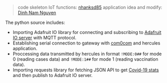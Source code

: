 > code skeleton IoT functions: [nhanksd85](https://github.com/nhanksd85)
> application idea and modify: [Dinh Nam Nguyen](https://github.com/NguyenD-Nam)

The python source includes:
- Importing Adafruit IO library for connecting and subscribing to [Adafruit IO server](https://io.adafruit.com/) with MQTT protocol.
- Establishing serial connection to gateway with [com0com](http://com0com.sourceforge.net/) and hercules application.
- Proccessing data transmitted by hercules in format `!MODE:0##` for mode 0 (reading cases data) and `!MODE:1##` for mode 1 (reading vaccination data).
- Importing requests library for fetching JSON API to get [Covid-19 stats](https://github.com/M-Media-Group/Covid-19-API) and then publish to Adafruit IO server.
